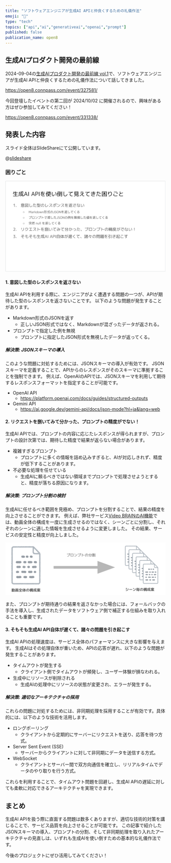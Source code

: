 ```yaml
---
title: "ソフトウェアエンジニアが生成AI APIと仲良くするための礼儀作法"
emoji: "🤝"
type: "tech"
topics: ["api","ai","generativeai","openai","prompt"]
published: false
publication_name: open8
---
```


## 生成AIプロダクト開発の最前線

2024-09-04の[生成AIプロダクト開発の最前線 vol.1](https://open8.connpass.com/event/327581/)で、ソフトウェアエンジニアが生成AI APIと仲良くするための礼儀作法について話してきました。

https://open8.connpass.com/event/327581/

今回登壇したイベントの第二回が 2024/10/02 に開催されるので、興味がある方はぜひ参加してみてください！

https://open8.connpass.com/event/331338/

## 発表した内容

スライド全体はSlideShareにて公開しています。

@[slideshare](hNfDVC084qhPzc)

### 困りごと

![problems.png](/images/f6bf4c38c38a9e/problems.png)

#### 1. 意図した型のレスポンスを返さない

生成AI APIを利用する際に、エンジニアがよく遭遇する問題の一つが、APIが期待した型のレスポンスを返さないことです。
以下のような問題が発生することがあります。

- Markdown形式のJSONを返す
  - 正しいJSON形式ではなく、Markdownが混ざったデータが返される。
- プロンプトで指定した例を無視
  - プロンプトに指定したJSON形式を無視したデータが返ってくる。

##### 解決策: JSONスキーマの導入

このような問題に対処するためには、JSONスキーマの導入が有効です。
JSONスキーマを定義することで、APIからのレスポンスがそのスキーマに準拠することを強制できます。
例えば、OpenAIのAPIでは、JSONスキーマを利用して期待するレスポンスフォーマットを指定することが可能です。

- OpenAI API
  - https://platform.openai.com/docs/guides/structured-outputs
- Gemini API
  - https://ai.google.dev/gemini-api/docs/json-mode?hl=ja&lang=web

#### 2. リクエストを捌いてみて分かった、プロンプトの精度がでない！

生成AI APIでは、プロンプトの内容に応じたレスポンスが得られますが、プロンプトの設計次第では、期待した精度で結果が返らない場合があります。

- 複雑すぎるプロンプト
  - プロンプトに多くの情報を詰め込みすぎると、AIが対応しきれず、精度が低下することがあります。
- 不必要な処理を任せている
  - 生成AIに頼るべきではない領域までプロンプトで処理させようとすると、精度が落ちる原因になります。

##### 解決策: プロンプト分割の検討

生成AIに任せるべき範囲を見極め、プロンプトを分割することで、結果の精度を向上させることができます。
例えば、弊社サービス[Video BRAINのAI機能](https://8-a-i.com/)では、動画全体の構成を一度に生成させるのではなく、シーンごとに分割し、それぞれのシーンに適した情報を生成させるように変更しました。
その結果、サービスの安定性と精度が向上しました。

![divide-prompt.png](/images/f6bf4c38c38a9e/divide-prompt.png)

また、プロンプトが期待通りの結果を返さなかった場合には、フォールバックの手法を導入し、生成されたデータをソフトウェア側で補正する仕組みを取り入れることも重要です。

#### 3. そもそも生成AI API自体が遅くて、諸々の問題を引き起こす

生成AI APIの処理速度は、サービス全体のパフォーマンスに大きな影響を与えます。
生成AIはその処理自体が重いため、APIの応答が遅れ、以下のような問題が発生することがあります。

- タイムアウトが発生する
  - クライアント側でタイムアウトが頻発し、ユーザー体験が損なわれる。
- 生成中にリソースが削除される
  - 生成AIの処理中にリソースの状態が変更され、エラーが発生する。

##### 解決策: 適切なアーキテクチャの採用

これらの問題に対処するためには、非同期処理を採用することが有効です。具体的には、以下のような技術を活用します。

- ロングポーリング
  - クライアントから定期的にサーバーにリクエストを送り、応答を待つ方式。
- Server Sent Event (SSE)
  - サーバーからクライアントに対して非同期にデータを送信する方式。
- WebSocket
  - クライアントとサーバー間で双方向通信を確立し、リリアルタイムでデータのやり取りを行う方式。

これらを利用することで、タイムアウト問題を回避し、生成AI APIの遅延に対しても柔軟に対応できるアーキテクチャを実現できます。

## まとめ

生成AI APIを扱う際に直面する問題は数多くありますが、適切な技術的対策を講じることで、サービス品質を向上させることが可能です。
この記事で紹介したJSONスキーマの導入、プロンプトの分割、そして非同期処理を取り入れたアーキテクチャの見直しは、いずれも生成AIを使い倒すための基本的な礼儀作法です。

今後のプロジェクトにぜひ活用してみてください！
